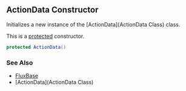 ActionData Constructor
----------------------

Initializes a new instance of the [ActionData](ActionData Class) class.

This is a [protected](https://docs.microsoft.com/dotnet/csharp/language-reference/keywords/protected) constructor.

```c#
protected ActionData()
```

### See Also
* [FluxBase](index)
* [ActionData](ActionData Class)